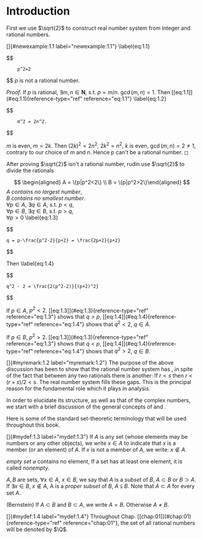 # Introduction

First we use $\sqrt{2}$ to construct real number system from integer and
rational numbers.

<!-- ::: newexample -->
[]{#newexample:1.1 label="newexample:1.1"} \label{eq:1.1}

$$

        p^2=2
$$
 $p$ is not a rational number.
<!-- ::: -->

<!-- ::: proof -->
*Proof.* If $p$ is rational, $\exists m,n \in \mathbf{N}$, s.t. $p=m/n$.
$\gcd (m,n) = 1$. Then \[\[eq:1.1\]](#eq:1.1){reference-type="ref"
reference="eq:1.1"} \label{eq:1.2}

$$

        m^2 = 2n^2.
$$


$m$ is even, $m = 2k$. Then $(2k)^2 = 2n^2$, $2k^2 = n^2$, $k$ is even,
$\gcd (m,n)=2\neq 1$, contrary to our choice of $m$ and $n$. Hence p
can't be a rational number. ◻
<!-- ::: -->

After proving $\sqrt{2}$ isn't a rational number, rudin use $\sqrt{2}$
to divide the rationals


$$
\begin{aligned}
    A = \{p|p^2<2\} \\
    B = \{p|p^2>2\}\end{aligned}
$$
 $A$ *contains no largest number*,\
$B$ *contains no smallest number*.\
$\forall p\in A$, $\exists q\in A$, s.t. $p<q$,\
$\forall p\in B$, $\exists q\in B$, s.t. $p>q$,\
$\forall p>0$ \label{eq:1.3}

$$

    q = p-\frac{p^2-2}{p+2} = \frac{2p+2}{p+2}
$$


Then \label{eq:1.4}

$$

    q^2 - 2 = \frac{2(p^2-2)}{(p+2)^2}
$$


If $p\in A$, $p^2<2$. \[\[eq:1.3\]](#eq:1.3){reference-type="ref"
reference="eq:1.3"} shows that $q>p$,
\[\[eq:1.4\]](#eq:1.4){reference-type="ref" reference="eq:1.4"} shows
that $q^2<2$, $q\in A$.

If $p\in B$, $p^2>2$. \[\[eq:1.3\]](#eq:1.3){reference-type="ref"
reference="eq:1.3"} shows that $q<p$,
\[\[eq:1.4\]](#eq:1.4){reference-type="ref" reference="eq:1.4"} shows
that $q^2>2$, $q\in B$.

<!-- ::: myremark -->
[]{#myremark:1.2 label="myremark:1.2"} The purpose of the above
discussion has been to show that the rational number system has , in
spite of the fact that between any two rationals there is another: If
$r<s$ then $r<(r+s)/2<s$. The real number system fills these gaps. This
is the principal reason for the fundamental role which it plays in
analysis.
<!-- ::: -->

In order to elucidate its structure, as well as that of the complex
numbers, we start with a brief discussion of the general concepts of and
.

Here is some of the standard set-theoretic terminology that will be used
throughout this book.

<!-- ::: mydef -->
[]{#mydef:1.3 label="mydef:1.3"} If $A$ is any set (whose elements may
be numbers or any other objects), we write $x\in A$ to indicate that $x$
is a member (or an element) of $A$. If $x$ is not a member of $A$, we
write: $x\notin A$.

*empty set* $\varnothing$ contains no element, If a set has at least one
element, it is called *nonempty*.

$A,B$ are sets, $\forall x\in A$, $x\in B$, we say that $A$ is a
*subset* of $B$, $A \subset B$ or $B \supset A$. If $\exists x\in B$,
$x\notin A$, A is a *proper subset* of $B$, $A \subsetneqq B$. Note that
$A\subset A$ for every set $A$.

(Bernstein) If $A\subset B$ and $B\subset A$, we write $A = B$.
Otherwise $A \neq B$.
<!-- ::: -->

<!-- ::: mydef -->
[]{#mydef:1.4 label="mydef:1.4"} Throughout Chap.
\[\[chap:01\]](#chap:01){reference-type="ref" reference="chap:01"}, the
set of all rational numbers will be denoted by $\Q$.
<!-- ::: -->
